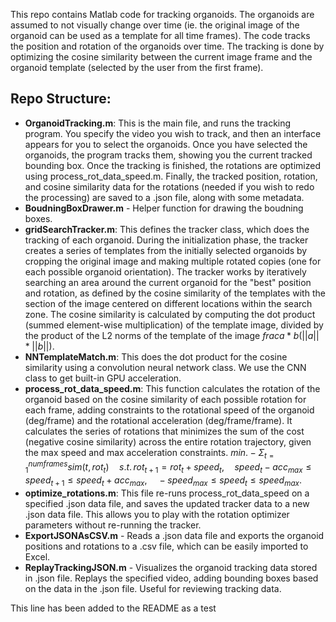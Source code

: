 This repo contains Matlab code for tracking organoids. The organoids are assumed to not visually change over time (ie. the original image of the organoid can be used as a template for all time frames). The code tracks the position and rotation of the organoids over time.
The tracking is done by optimizing the cosine similarity between the current image frame and the organoid template (selected by the user from the first frame).

## Repo Structure:
- **OrganoidTracking.m**: This is the main file, and runs the tracking program. You specify the video you wish to track, and then an interface appears for you to select the organoids. Once you have selected the organoids, the program tracks them, showing you the current tracked bounding box. Once the tracking is finished, the rotations are optimized using process_rot_data_speed.m. Finally, the tracked position, rotation, and cosine similarity data for the rotations (needed if you wish to redo the processing) are saved to a .json file, along with some metadata.
- **BoudningBoxDrawer.m** - Helper function for drawing the boudning boxes.
- **gridSearchTracker.m**: This defines the tracker class, which does the tracking of each organoid. During the initialization phase, the tracker creates a series of templates from the initially selected organoids by cropping the original image and making multiple rotated copies (one for each possible organoid orientation). The tracker works by iteratively searching an area around the current organoid for the "best" position and rotation, as defined by the cosine similarity of the templates with the section of the image centered on different locations within the search zone. The cosine similarity is calculated by computing the dot product (summed element-wise multiplication) of the template image, divided by the product of the L2 norms of the template of the image $`frac{a*b}{(||a||*||b||)}`$. 
- **NNTemplateMatch.m**: This does the dot product for the cosine similarity using a convolution neural network class. We use the CNN class to get built-in GPU acceleration.
- **process_rot_data_speed.m**: This function calculates the rotation of the organoid based on the cosine similarity of each possible rotation for each frame, adding constraints to the rotational speed of the organoid (deg/frame) and the rotational acceleration (deg/frame/frame). It calculates the series of rotations that minimizes the sum of the cost (negative cosine similarity) across the entire rotation trajectory, given the max speed and max acceleration constraints. $`min. -\Sigma^{num frames}_{t=1} sim(t, rot_t) \quad s.t. \, rot_{t+1} = rot_t + speed_t, \quad speed_t - acc_{max} \le speed_{t+1} \le speed_t + acc_{max}, \quad -speed_{max} \le speed_t \le speed_{max}. `$
- **optimize_rotations.m**: This file re-runs process_rot_data_speed on a specified .json data file, and saves the updated tracker data to a new .json data file. This allows you to play with the rotation optimizer parameters without re-running the tracker.
- **ExportJSONAsCSV.m** - Reads a .json data file and exports the organoid positions and rotations to a .csv file, which can be easily imported to Excel.
- **ReplayTrackingJSON.m** - Visualizes the organoid tracking data stored in .json file. Replays the specified video, adding bounding boxes based on the data in the .json file. Useful for reviewing tracking data.

This line has been added to the README as a test 
